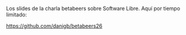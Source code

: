 
Los slides de la charla betabeers sobre Software Libre. Aquí por tiempo limitado: 

https://github.com/danigb/betabeers26

